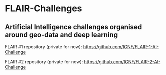 # FLAIR-Challenges

## Artificial Intelligence challenges organised around geo-data and deep learning

FLAIR #1 repository (private for now): https://github.com/IGNF/FLAIR-1-AI-Challenge

FLAIR #2 repository (private for now): https://github.com/IGNF/FLAIR-2-AI-Challenge
